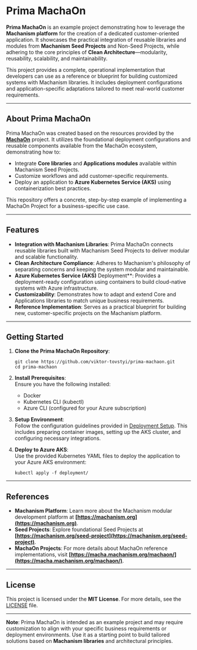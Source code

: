 # Prima MachaOn  

**Prima MachaOn** is an example project demonstrating how to leverage the **Machanism platform** for the creation of a dedicated customer-oriented application. It showcases the practical integration of reusable libraries and modules from **Machanism Seed Projects** and Non-Seed Projects, while adhering to the core principles of **Clean Architecture**—modularity, reusability, scalability, and maintainability.  

This project provides a complete, operational implementation that developers can use as a reference or blueprint for building customized systems with Machanism libraries. It includes deployment configurations and application-specific adaptations tailored to meet real-world customer requirements.  

---

## About Prima MachaOn  

Prima MachaOn was created based on the resources provided by the **[MachaOn](https://macha.machanism.org/machaon/containers-machaon/azure-containers/azure-aks-machaon)** project. It utilizes the foundational deployment configurations and reusable components available from the MachaOn ecosystem, demonstrating how to:  
- Integrate **Core libraries** and **Applications modules** available within Machanism Seed Projects.  
- Customize workflows and add customer-specific requirements.  
- Deploy an application to **Azure Kubernetes Service (AKS)** using containerization best practices.

This repository offers a concrete, step-by-step example of implementing a MachaOn Project for a business-specific use case.

---

## Features  

- **Integration with Machanism Libraries**: Prima MachaOn connects reusable libraries built with Machanism Seed Projects to deliver modular and scalable functionality.  
- **Clean Architecture Compliance**: Adheres to Machanism's philosophy of separating concerns and keeping the system modular and maintainable.  
- **Azure Kubernetes Service (AKS)** Deployment**: Provides a deployment-ready configuration using containers to build cloud-native systems with Azure infrastructure.  
- **Customizability**: Demonstrates how to adapt and extend Core and Applications libraries to match unique business requirements.  
- **Reference Implementation**: Serves as a practical blueprint for building new, customer-specific projects on the Machanism platform.

---

## Getting Started  

1. **Clone the Prima MachaOn Repository**:  
   ```
   git clone https://github.com/viktor-tovstyi/prima-machaon.git
   cd prima-machaon
   ```  

2. **Install Prerequisites**:  
   Ensure you have the following installed:  
   - Docker  
   - Kubernetes CLI (kubectl)  
   - Azure CLI (configured for your Azure subscription)  

3. **Setup Environment**:  
   Follow the configuration guidelines provided in [Deployment Setup](deployment-setup.md). This includes preparing container images, setting up the AKS cluster, and configuring necessary integrations.

4. **Deploy to Azure AKS**:  
   Use the provided Kubernetes YAML files to deploy the application to your Azure AKS environment:  
   ```
   kubectl apply -f deployment/
   ```

---

## References  

- **Machanism Platform**: Learn more about the Machanism modular development platform at **[https://machanism.org](https://machanism.org)**.  
- **Seed Projects**: Explore foundational Seed Projects at **[https://machanism.org/seed-project](https://machanism.org/seed-project)**.  
- **MachaOn Projects**: For more details about MachaOn reference implementations, visit **[https://macha.machanism.org/machaon/](https://macha.machanism.org/machaon/)**.  

---

## License  

This project is licensed under the **MIT License**. For more details, see the [LICENSE](LICENSE) file.  

---

**Note**: Prima MachaOn is intended as an example project and may require customization to align with your specific business requirements or deployment environments. Use it as a starting point to build tailored solutions based on **Machanism libraries** and architectural principles.  